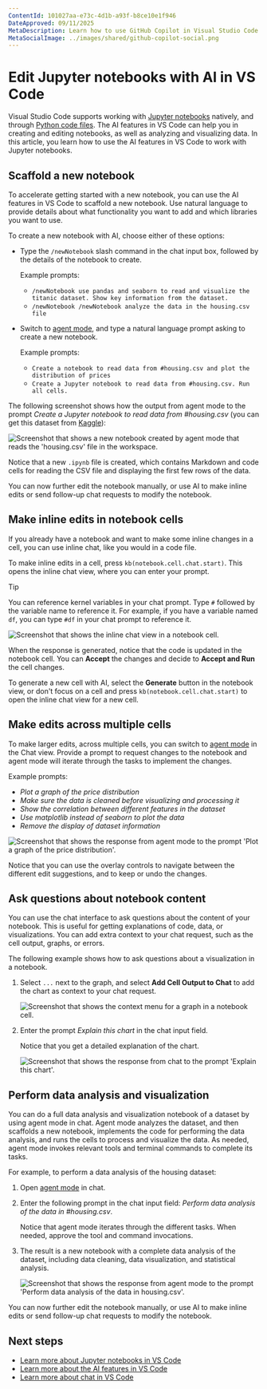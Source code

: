 ```yaml
---
ContentId: 101027aa-e73c-4d1b-a93f-b8ce10e1f946
DateApproved: 09/11/2025
MetaDescription: Learn how to use GitHub Copilot in Visual Studio Code to edit Jupyter notebooks with AI.
MetaSocialImage: ../images/shared/github-copilot-social.png
---
```

# Edit Jupyter notebooks with AI in VS Code

Visual Studio Code supports working with [Jupyter notebooks](/docs/datascience/jupyter-notebooks.md) natively, and through [Python code files](/docs/python/jupyter-support-py.md). The AI features in VS Code can help you in creating and editing notebooks, as well as analyzing and visualizing data. In this article, you learn how to use the AI features in VS Code to work with Jupyter notebooks.

## Scaffold a new notebook

To accelerate getting started with a new notebook, you can use the AI features in VS Code to scaffold a new notebook. Use natural language to provide details about what functionality you want to add and which libraries you want to use.

To create a new notebook with AI, choose either of these options:

* Type the `/newNotebook` slash command in the chat input box, followed by the details of the notebook to create.

    Example prompts:

    * `/newNotebook use pandas and seaborn to read and visualize the titanic dataset. Show key information from the dataset.`
    * `/newNotebook /newNotebook analyze the data in the housing.csv file`

* Switch to [agent mode](vscode://GitHub.Copilot-Chat/chat?mode=agent), and type a natural language prompt asking to create a new notebook.

    Example prompts:

    * `Create a notebook to read data from #housing.csv and plot the distribution of prices`
    * `Create a Jupyter notebook to read data from #housing.csv. Run all cells.`

The following screenshot shows how the output from agent mode to the prompt *Create a Jupyter notebook to read data from #housing.csv* (you can get this dataset from [Kaggle](https://www.kaggle.com/search?q=housing+dataset+in%3Adatasets)):

![Screenshot that shows a new notebook created by agent mode that reads the 'housing.csv' file in the workspace.](images/notebooks-with-ai/agent-mode-create-new-notebook.png)

Notice that a new `.ipynb` file is created, which contains Markdown and code cells for reading the CSV file and displaying the first few rows of the data.

You can now further edit the notebook manually, or use AI to make inline edits or send follow-up chat requests to modify the notebook.

## Make inline edits in notebook cells

If you already have a notebook and want to make some inline changes in a cell, you can use inline chat, like you would in a code file.

To make inline edits in a cell, press `kb(notebook.cell.chat.start)`. This opens the inline chat view, where you can enter your prompt.

> [!TIP]
> You can reference kernel variables in your chat prompt. Type `#` followed by the variable name to reference it. For example, if you have a variable named `df`, you can type `#df` in your chat prompt to reference it.

![Screenshot that shows the inline chat view in a notebook cell.](images/notebooks-with-ai/notebook-inline-chat.png)

When the response is generated, notice that the code is updated in the notebook cell. You can **Accept** the changes and decide to **Accept and Run** the cell changes.

To generate a new cell with AI, select the **Generate** button in the notebook view, or don't focus on a cell and press `kb(notebook.cell.chat.start)` to open the inline chat view for a new cell.

## Make edits across multiple cells

To make larger edits, across multiple cells, you can switch to [agent mode](vscode://GitHub.Copilot-Chat/chat?mode=agent) in the Chat view. Provide a prompt to request changes to the notebook and agent mode will iterate through the tasks to implement the changes.

Example prompts:

* *Plot a graph of the price distribution*
* *Make sure the data is cleaned before visualizing and processing it*
* *Show the correlation between different features in the dataset*
* *Use matplotlib instead of seaborn to plot the data*
* *Remove the display of dataset information*

![Screenshot that shows the response from agent mode to the prompt 'Plot a graph of the price distribution'.](images/notebooks-with-ai/notebook-agent-mode-plot-prices.png)

Notice that you can use the overlay controls to navigate between the different edit suggestions, and to keep or undo the changes.

## Ask questions about notebook content

You can use the chat interface to ask questions about the content of your notebook. This is useful for getting explanations of code, data, or visualizations. You can add extra context to your chat request, such as the cell output, graphs, or errors.

The following example shows how to ask questions about a visualization in a notebook.

1. Select `...` next to the graph, and select **Add Cell Output to Chat** to add the chart as context to your chat request.

    ![Screenshot that shows the context menu for a graph in a notebook cell.](images/notebooks-with-ai/notebook-ask-mode-add-cell-output.png)

1. Enter the prompt *Explain this chart* in the chat input field.

    Notice that you get a detailed explanation of the chart.

    ![Screenshot that shows the response from chat to the prompt 'Explain this chart'.](images/notebooks-with-ai/notebook-ask-mode-explain-chart.png)

## Perform data analysis and visualization

You can do a full data analysis and visualization notebook of a dataset by using agent mode in chat. Agent mode analyzes the dataset, and then scaffolds a new notebook, implements the code for performing the data analysis, and runs the cells to process and visualize the data. As needed, agent mode invokes relevant tools and terminal commands to complete its tasks.

For example, to perform a data analysis of the housing dataset:

1. Open [agent mode](vscode://GitHub.Copilot-Chat/chat?mode=agent) in chat.

1. Enter the following prompt in the chat input field: *Perform data analysis of the data in #housing.csv*.

    Notice that agent mode iterates through the different tasks. When needed, approve the tool and command invocations.

1. The result is a new notebook with a complete data analysis of the dataset, including data cleaning, data visualization, and statistical analysis.

    ![Screenshot that shows the response from agent mode to the prompt 'Perform data analysis of the data in housing.csv'.](images/notebooks-with-ai/notebook-agent-mode-data-analysis.png)

You can now further edit the notebook manually, or use AI to make inline edits or send follow-up chat requests to modify the notebook.

## Next steps

* [Learn more about Jupyter notebooks in VS Code](/docs/datascience/jupyter-notebooks.md)
* [Learn more about the AI features in VS Code](/docs/copilot/overview.md)
* [Learn more about chat in VS Code](/docs/copilot/chat/copilot-chat.md)
